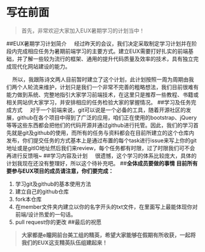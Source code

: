 # 写在前面
> 首先，非常欢迎大家加入EUX暑期学习的计划当中！

##EUX暑期学习计划简介
&nbsp;&nbsp;&nbsp;&nbsp;经过昨天的会议，我们决定采取制定学习计划并在阶段内完成相应任务为暑期前端学习的主要方式。建立EUX需要打好扎实的前端基础，并了解一些较为流行的框架、通用的提升代码质量及效率的技术，具有独立完成现代化网站建设的能力。

&nbsp;&nbsp;&nbsp;&nbsp;所以，我跟陈诗文两人目前暂时建立了这个计划，此计划按照一周为周期由我们两个人轮流来维护，计划只是我们一个非常不完善的粗略想法，我们目前很难有能力做到系统、完整地指引大家学习前端技术，在这里只是推荐一些教程、书籍或相关网站供大家学习，并安排相应的任务检验大家的掌握情况。
##学习及任务完成方式
&nbsp;&nbsp;&nbsp;&nbsp;对于一个前端来说，git可以说是一个必备的工具，随着开源社区的发展，github在各个项目中得到了广泛的应用，咱们正在使用的bootstrap、jQuery等等这些东西都会把他们的代码开源并通过github进行托管。因此，我们的学习首先就是git及github的使用，而所有的任务与资料都会在目前所建立的这个仓库内发布，你们提交任务的方式基本上是通过布置的每个task进行issue来写上你的git地址或是gitIO地址然后我们来review，每个任务都有时限，过了时限我们可不会再进行反馈哦~
##学习内容及计划
&nbsp;&nbsp;&nbsp;&nbsp;很遗憾，这个学习的体系比较庞大，具体的计划我现在还没有整理好，所以这个待补充吧。
##**全体成员要做的事情**
**目前所有要参与EUX项目的成员请注意，你们要完成：**

1.  学习git及github的基本使用方法
2. 建立自己的github仓库
3. fork本仓库
4. 在member文件夹内建立以你的名字开头的txt文件，在里面写上最能体现你对前端/设计热爱的一句话。
5. pull request你的更改
##最后的祝愿
> **大家都是e瞳网前台美工组的精英，希望大家能够在假期有所收获，一起将我们的EUX这支精英队伍组建起来！**
